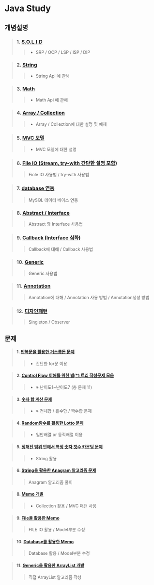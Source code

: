 # Java Study

## 개념설명

> ### 1. [S.O.L.I.D](https://github.com/Lee-KyungSeok/OOP_Solid)
>> - SRP / OCP / LSP / ISP / DIP

> ### 2.  [String](https://github.com/Lee-KyungSeok/String)
>> - String Api 에 관해

> ### 3.  [Math](https://github.com/Lee-KyungSeok/Math)
>> - Math Api 에 관해

> ### 4.  [Array / Collection](https://github.com/Lee-KyungSeok/Array-Collection)
>> - Array / Collection에 대한 설명 및 예제

> ### 5.  [MVC 모델](https://github.com/Lee-KyungSeok/MVCModel)
>> - MVC 모델에 대한 설명

> ### 6. [File IO (Stream, try-with 간단한 설명 포함)](https://github.com/Lee-KyungSeok/Study/tree/master/Java/Contents/File%20IO)
>> Fiole IO 사용법 / try-with 사용법

> ### 7. [database 연동](https://github.com/Lee-KyungSeok/Study/tree/master/Java/Contents/Database%20Connection)
>> MySQL 데이터 베이스 연동

> ### 8. [Abstract / Interface](https://github.com/Lee-KyungSeok/Study/tree/master/Java/Contents/Abstract%2C%20Interface)
>> Abstract 와 Interface 사용법

> ### 9. [Callback (Interface 심화)](https://github.com/Lee-KyungSeok/Study/tree/master/Java/Contents/CallbackExample)
>> Callback에 대해 / Callback 사용법

> ### 10. [Generic](https://github.com/Lee-KyungSeok/Study/tree/master/Java/Contents/Generic)
>> Generic 사용법

> ### 11. [Annotation](https://github.com/Lee-KyungSeok/Study/tree/master/Java/Contents/Annotation)
>> Annotation에 대해 / Annotation 사용 방법 / Annotation생성 방법

> ### 12. [디자인패턴](https://github.com/Lee-KyungSeok/Study/tree/master/Java/Contents/DesignPattern)
>> Singleton / Observer

## 문제
> #### 1. [반복문을 활용한 거스름돈 문제](https://github.com/Lee-KyungSeok/ChangeMoney)
>> - 간단한 for문 이용

> #### 2. [Control Flow 이해를 위한 별(\*) 트리 작성문제 모음](https://github.com/Lee-KyungSeok/Study/tree/master/Java/Example/ControlFlowExample)
>> - ※ 난이도1~난이도7 (총 문제 11)

> #### 3. [숫자 합 계산 문제](https://github.com/Lee-KyungSeok/SumExample)
>> - ※ 전체합 / 홀수합 / 짝수합 문제

> #### 4. [Random함수를 활용한 Lotto 문제](https://github.com/Lee-KyungSeok/LottoExample)
>> - 일반배열 or 동적배열 이용

> #### 5. [정해진 범위 안에서 특정 숫자 갯수 카운팅 문제](https://github.com/Lee-KyungSeok/CountNumber)
>> - String 활용

> #### 6. [String을 활용한 Anagram 알고리즘 문제](https://github.com/Lee-KyungSeok/AnagramAlgorithm)
>> Anagram 알고리즘 풀이

> #### 8. [Memo 개발](https://github.com/Lee-KyungSeok/MemoExample)
>> - Collection 활용 / MVC 패턴 사용

> #### 9. [File을 활용한 Memo](https://github.com/Lee-KyungSeok/Study/tree/master/Java/Example/Memo2)
>> FILE IO 활용 / Model부분 수정

> #### 10. [Database를 활용한 Memo](https://github.com/Lee-KyungSeok/Study/tree/master/Java/Example/MemoDatabase)
>> Database 활용 / Model부분 수정

> #### 11. [Generic을 활용한 ArrayList 개발](https://github.com/Lee-KyungSeok/Study/tree/master/Java/Example/GenericExampleAnsnwer)
>> 직접 ArrayList 알고리즘 작성
